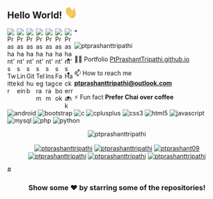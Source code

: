 ## Hello World! <img src="https://raw.githubusercontent.com/ptprashanttripathi/ptprashanttripathi/master/hi.gif" width="30px"></h2>

<a href="https://twitter.com/ptprashant09">
  <img align="left" alt="Prashant's Twitter" width="22px" src="https://cdn.jsdelivr.net/npm/simple-icons@v3/icons/twitter.svg" />
</a>
<a href="https://linkedin.com/in/ptprashanttripathi">
  <img align="left" alt="Prashant's Linkdein" width="22px" src="https://cdn.jsdelivr.net/npm/simple-icons@v3/icons/linkedin.svg" />
</a>
<a href="https://github.com/ptprashanttripathi">
  <img align="left" alt="Prashant's Github" width="22px" src="https://cdn.jsdelivr.net/npm/simple-icons@v3/icons/github.svg" />
</a>
<a href="https://t.me/ptprashanttripathi">
  <img align="left" alt="Prashant's Telegram" width="22px" src="https://cdn.jsdelivr.net/npm/simple-icons@v3/icons/telegram.svg" />
</a>
<a href="https://instagram.com/ptprashanttripathi/">
  <img align="left" alt="Prashant's Instagram" width="22px" src="https://cdn.jsdelivr.net/npm/simple-icons@v3/icons/instagram.svg" />
</a>
<a href="https://www.facebook.com/ptprashanttripathi/">
  <img align="left" alt="Prashant's Facebook" width="22px" src="https://cdn.jsdelivr.net/npm/simple-icons@v3/icons/facebook.svg" />
</a>
<a href="https://www.hackerrank.com/ptprashanttripathi/">
  <img align="left" alt="Prashant's Hackerrank" width="22px" src="https://cdn.jsdelivr.net/npm/simple-icons@v3/icons/hackerrank.svg" />
</a>
*
<br />
<p align="left"> <img src="https://komarev.com/ghpvc/?username=ptprashanttripathi" alt="ptprashanttripathi" /> </p>

- 👨‍💻 Portfolio  [PtPrashantTripathi.github.io](*https://PtPrashantTripathi.github.io)

- 📫 How to reach me **ptprashanttripathi@outlook.com**

- ⚡ Fun fact **Prefer Chai over coffee**

<p align="left"><img src="https://konpa.github.io/devicon/devicon.git/icons/android/android-original-wordmark.svg" alt="android" width="20" height="20"/> <img src="https://konpa.github.io/devicon/devicon.git/icons/bootstrap/bootstrap-plain.svg" alt="bootstrap" width="20" height="20"/> <img src="https://konpa.github.io/devicon/devicon.git/icons/c/c-original.svg" alt="c" width="20" height="20"/> <img src="https://konpa.github.io/devicon/devicon.git/icons/cplusplus/cplusplus-original.svg" alt="cplusplus" width="20" height="20"/> <img src="https://konpa.github.io/devicon/devicon.git/icons/css3/css3-original-wordmark.svg" alt="css3" width="20" height="20"/> <img src="https://konpa.github.io/devicon/devicon.git/icons/html5/html5-original-wordmark.svg" alt="html5" width="20" height="20"/> <img src="https://konpa.github.io/devicon/devicon.git/icons/javascript/javascript-original.svg" alt="javascript" width="20" height="20"/> <img src="https://konpa.github.io/devicon/devicon.git/icons/mysql/mysql-original-wordmark.svg" alt="mysql" width="20" height="20"/> <img src="https://konpa.github.io/devicon/devicon.git/icons/php/php-original.svg" alt="php" width="20" height="20"/> <img src="https://konpa.github.io/devicon/devicon.git/icons/python/python-original-wordmark.svg" alt="python" width="20" height="20"/></p><p align="center"> <img src="https://github-readme-stats.vercel.app/api?username=ptprashanttripathi&show_icons=true" alt="ptprashanttripathi" /> </p>

<p align="center">
<a href="https://codepen.io/ptprashanttripathi" target="blank"><img align="center" src="https://cdn.jsdelivr.net/npm/simple-icons@3.0.1/icons/codepen.svg" alt="ptprashanttripathi" height="20" width="20" /></a>
<a href="https://dev.to/ptprashanttripathi" target="blank"><img align="center" src="https://cdn.jsdelivr.net/npm/simple-icons@3.0.1/icons/dev-dot-to.svg" alt="ptprashanttripathi" height="20" width="20" /></a>
<a href="https://twitter.com/ptprashant09" target="blank"><img align="center" src="https://cdn.jsdelivr.net/npm/simple-icons@3.0.1/icons/twitter.svg" alt="ptprashant09" height="20" width="20" /></a>
<a href="https://linkedin.com/in/ptprashanttripathi" target="blank"><img align="center" src="https://cdn.jsdelivr.net/npm/simple-icons@3.0.1/icons/linkedin.svg" alt="ptprashanttripathi" height="20" width="20" /></a>
<a href="https://fb.com/ptprashanttripathi" target="blank"><img align="center" src="https://cdn.jsdelivr.net/npm/simple-icons@3.0.1/icons/facebook.svg" alt="ptprashanttripathi" height="20" width="20" /></a>
<a href="https://instagram.com/ptprashanttripathi" target="blank"><img align="center" src="https://cdn.jsdelivr.net/npm/simple-icons@3.0.1/icons/instagram.svg" alt="ptprashanttripathi" height="20" width="20" /></a>
</p>
#

<div align="center">

### Show some ❤️ by starring some of the repositories!

</div>
